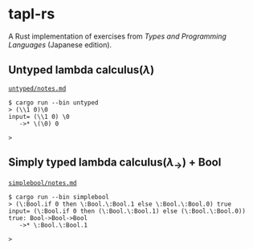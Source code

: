 # tapl-rs

A Rust implementation of exercises from _Types and Programming Languages_ (Japanese edition).

## Untyped lambda calculus($\lambda$)

[`untyped/notes.md`](https://github.com/kisepichu/tapl-rs/tree/main/untyped/notes.md)

```
$ cargo run --bin untyped
> (\\1 0)\0
input= (\\1 0) \0
   ->* \(\0) 0

>
```

## Simply typed lambda calculus($\lambda_{\rightarrow}$) + Bool

[`simplebool/notes.md`](https://github.com/kisepichu/tapl-rs/tree/main/simplebool/notes.md)

```
$ cargo run --bin simplebool
> (\:Bool.if 0 then \:Bool.\:Bool.1 else \:Bool.\:Bool.0) true
input= (\:Bool.if 0 then (\:Bool.\:Bool.1) else (\:Bool.\:Bool.0)) true: Bool->Bool->Bool
   ->* \:Bool.\:Bool.1

>
```
